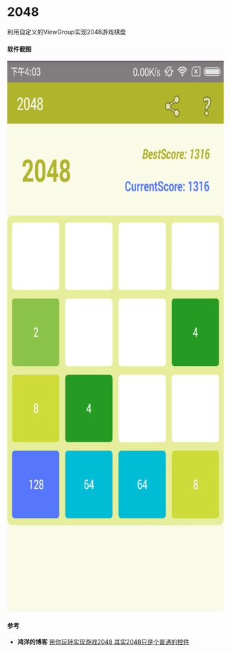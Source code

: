 # 2048

利用自定义的ViewGroup实现2048游戏棋盘

#### 软件截图
<img src="/screenshot/2048.png" alt="screenshot" title="screenshot" width="720" height="1280" />

#### 参考
- **鸿洋的博客**
[带你玩转实现游戏2048 其实2048只是个普通的控件](http://blog.csdn.net/lmj623565791/article/details/40020137)